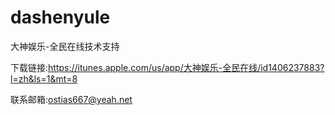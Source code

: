 # dashenyule
大神娱乐-全民在线技术支持

下载链接:https://itunes.apple.com/us/app/大神娱乐-全民在线/id1406237883?l=zh&ls=1&mt=8

联系邮箱:ostias667@yeah.net
